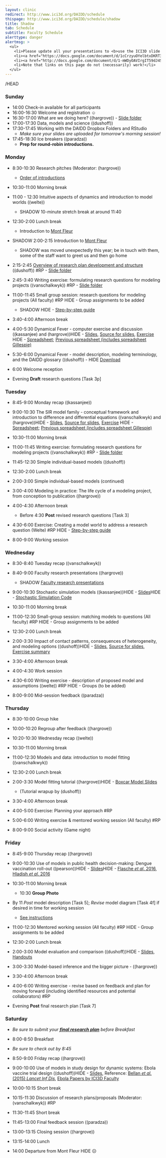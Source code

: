 ```yaml
---
layout: clinic
redirect: http://www.ici3d.org/DAIDD/schedule
thispage: http://www.ici3d.org/DAIDD/schedule/shadow
title: Shadow
tab: Schedule
subtitle: Faculty Schedule
alerttype: danger
alertmsg: >
  <ul>
    <li>Please update all your presentations to <b>use the ICI3D slide template</b>.</li>
    <li><a href="https://docs.google.com/document/d/1cCrzyuOYelbtxDKRT3fuwcKQImse3KLSJ3cR_yNTkng">Click here for access to the DAIDD 2018 Notes GD.</a></li>
    <li><a href="http://docs.google.com/document/d/1-mWDyOAVIrgIT59dJ4ShrM1rsh8Ik_2f6Pr0_O8FQ2I/edit?usp=sharing_eip&ts=5a2da462">Click here for access to the DAIDD 2017 Notes GD.</a></li>
    <li>Note that links on this page do not (necessarily) work!</li>
  </ul>
---
```


/HEAD

### Sunday

- 14:00 Check-in available for all participants
- 16:00-16:30 Welcome and registration ☺
- 16:30-17:00 What are we doing here? ((hargrove)) - [Slide folder](https://tinyurl.com/daidd-2019)
- 17:00-17:30 Data, models and science ((dushoff))
- 17:30-17:45 Working with the DAIDD Dropbox Folders and RStudio
    - _Make sure your slides are uploaded for tomorrow's morning session!_
- 17:45-18:30 Ice breakers ((paradza))
    - **Prep for round-robin introductions.**

### Monday

- 8:30-10:30 Research pitches (Moderator: (hargrove))
    - [Order of introductions](./introductions)
- 10:30-11:00 Morning break
- 11:00 - 12:30 Intuitive aspects of dynamics and introduction to model worlds ((welte))
    - SHADOW 10-minute stretch break at around 11:40
- 12:30-2:00 Lunch break
	* Introduction to [Mont Fleur](https://www.montfleur.co.za)

- SHADOW 2:00-2:15 Introduction to [Mont Fleur](https://www.montfleur.co.za)
	* SHADOW was moved unexpectedly this year; be in touch with them, some of the staff want to greet us and then go home
- 2:15-2:45 [Overview of research plan development and structure](planOverview) ((dushoff)) #RP - [Slide folder](https://tinyurl.com/daidd-2019)
- 2:45-3:40 Writing exercise: formulating research questions for modeling projects ((vanschalkwyk)) #RP - [Slide folder](https://tinyurl.com/daidd-2019)
- 11:00-11:45 Small group session: research questions for modeling projects (All faculty) #RP HIDE  - Group assignments to be added
	* SHADOW HIDE - [Step-by-step guide](../Materials/researchQuestions)
- 3:40-4:00 Afternoon break

- 4:00-5:30 Dynamical Fever - computer exercise and discussion ((kassanjee) and (hargrove))HIDE  - [Slides](https://github.com/dushoff/disease_model_talks/blob/master/git_push/family.draft.pdf), [Source for slides](https://github.com/dushoff/disease_model_talks), [Exercise](../Materials/SIRmodelFamily)
 HIDE  - [Spreadsheet](http://tinyurl.com/SIR-DAIDD-2016); [Previous spreadsheet (includes spreadsheet Gillespie)](http://tinyurl.com/SIR-DAIDD-2015)
- 5:30-6:00 Dynamical Fever - model description, modeling terminology, and the DAIDD glossary ((dushoff)) - HIDE [Download](../Materials/modelTaxonomy)
- 6:00 Welcome reception

- Evening __Draft__ research questions [Task 3p]

### Tuesday

- 8:45-9:00 Monday recap ((kassanjee))
- 9:00-10:30 The SIR model family - conceptual framework and introduction to difference and differential equations ((vanschalkwyk) and (hargrove))HIDE  - [Slides](https://github.com/dushoff/disease_model_talks/blob/master/git_push/family.draft.pdf), [Source for slides](https://github.com/dushoff/disease_model_talks), [Exercise](../Materials/SIRmodelFamily)
 HIDE  - [Spreadsheet](http://tinyurl.com/SIR-DAIDD-2016); [Previous spreadsheet (includes spreadsheet Gillespie)](http://tinyurl.com/SIR-DAIDD-2015)
- 10:30-11:00 Morning break

- 11:00-11:45 Writing exercise: formulating research questions for modeling projects ((vanschalkwyk)) #RP - [Slide folder](https://tinyurl.com/daidd-2019)
- 11:45-12:30 Simple individual-based models ((dushoff))
- 12:30-2:00 Lunch break

- 2:00-3:00 Simple individual-based models (continued)
- 3:00-4:00 Modeling in practice: The life cycle of a modeling project, from conception to publication ((hargrove))
- 4:00-4:30 Afternoon break
	* Before 4:30 __Post__ revised research questions [Task 3]

- 4:30-6:00 Exercise: Creating a model world to address a research question (Welte) #RP HIDE  - [Step-by-step guide](../Materials/modelWorld)
- 8:00-9:00 Working session

### Wednesday

- 8:30-8:40 Tuesday recap ((vanschalkwyk))
- 8:40-9:00 Faculty research presentations ((hargrove))
	- SHADOW [Faculty research presentations](../Materials/researchPresentations)

- 9:00-10:30 Stochastic simulation models ((kassanjee))HIDE  - [Slides](https://www.dropbox.com/s/678dx9io8fqnxyg/Borchering_stochastic_simulation_DAIDD2016.pdf?dl=1)HIDE  - [Stochastic Simulation Code](https://github.com/ICI3D/RTutorials/raw/15f3f2d1c6b8d99c9762617c700e0e8bbf206482/spillover_introductions.R)
- 10:30-11:00 Morning break

- 11:00-12:30 Small-group session: matching models to questions (All faculty) #RP HIDE - Group assignments to be added 
- 12:30-2:00 Lunch break

- 2:00-3:30 Impact of contact patterns, consequences of heterogeneity, and modeling options ((dushoff))HIDE  - [Slides](https://github.com/dushoff/disease_model_talks/tree/master/git_push/heterogeneity.draft.pdf), [Source for slides](https://github.com/dushoff/disease_model_talks), [Exercise summary](../Materials/heterogeneityTutorialSummary.pdf)
- 3:30-4:00 Afternoon break

- 4:00-4:30 Work session
- 4:30-6:00 Writing exercise - description of proposed model and assumptions ((welte)) #RP HIDE  - Groups (to be added)

- 8:00-9:00 Mid-session feedback ((paradza))

### Thursday

- 8:30-10:00 Group hike
- 10:00-10:20 Regroup after feedback ((hargrove))
- 10:20-10:30 Wednesday recap ((welte))
- 10:30-11:00 Morning break

- 11:00-12:30 Models and data: introduction to model fitting  ((vanschalkwyk))
- 12:30-2:00 Lunch break

- 2:00-3:30 Model fitting tutorial ((hargrove))HIDE  - [Boxcar Model Slides](../Materials/boxcarModels.pdf)
	* (Tutorial wrapup by (dushoff))
- 3:30-4:00 Afternoon break

- 4:00-5:00 Exercise: Planning your approach #RP
- 5:00-6:00 Writing exercise & mentored working session (All faculty) #RP
- 8:00-9:00 Social activity (Game night)

### Friday

- 8:45-9:00 Thursday recap ((hargrove))
- 9:00-10:30 Use of models in public health decision-making: Dengue vaccination roll-out ((pearson))HIDE  - [Slides](https://docs.google.com/presentation/d/1JqrGCGnlZLgguxWxeyEEwOBbJYnQaglXbRrq2P_x2Nc/pub?start=false&loop=false&delayms=3000)HIDE  - [Flasche _et al_. 2016](http://journals.plos.org/plosmedicine/article?id=10.1371/journal.pmed.1002181), [Hladish _et al_. 2016 ](http://journals.plos.org/plosntds/article?id=10.1371/journal.pntd.0004661)
- 10:30-11:00 Morning break
    - 10:30 **Group Photo**
	 
- By 11 _Post_ model description [Task 5]; _Revise_ model diagram [Task 4f] if desired in time for working session
	* [See instructions](../Materials/researchPlans)

- 11:00-12:30 Mentored working session (All faculty) #RP HIDE - Group assignments to be added
- 12:30-2:00 Lunch break

- 2:00-3:00 Model evaluation and comparison ((dushoff))HIDE  - [Slides](https://github.com/dushoff/statistics_talks/blob/master/git_push/evaluation.draft.pdf), [Handouts](https://github.com/dushoff/statistics_talks/blob/master/git_push/evaluation.handouts.pdf)
- 3:00-3:30 Model-based inference and the bigger picture - ((hargrove))
- 3:30-4:00 Afternoon break

- 4:00-6:00 Writing exercise - revise based on feedback and plan for moving forward (including identified resources and potential collaborators) #RP

- Evening __Post__ final research plan [Task 7]

### Saturday

- _Be sure to submit your [**final research plan**](../Materials/researchPlans) before Breakfast_
- 8:00-8:50 Breakfast
- _Be sure to check out by 8:45_
- 8:50-9:00 Friday recap ((hargrove))
- 9:00-10:00 Use of models in study design for dynamic systems: Ebola vaccine trial design ((dushoff))HIDE  - [Slides](../Materials/Bellan-ModelsInStudyDesign-Ebola.pdf), Reference: [Bellan _et al._ (2015) _Lancet Inf Dis_](http://bellanlab.publichealth.uga.edu/wp-content/uploads/2016/09/BellanEtAl-SLEbola-LancetID-2015.pdf), [Ebola Papers by ICI3D Faculty](http://ebola.ici3d.org)
- 10:00-10:15 Short break

- 10:15-11:30 Discussion of research plans/proposals (Moderator: (vanschalkwyk)) #RP
- 11:30-11:45 Short break

- 11:45-13:00 Final feedback session ((paradza))
- 13:00-13:15 Closing session ((hargrove))
- 13:15-14:00 Lunch
- 14:00 Departure from Mont Fleur HIDE ☹

